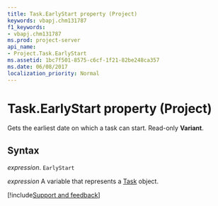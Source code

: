 ```yaml
---
title: Task.EarlyStart property (Project)
keywords: vbapj.chm131787
f1_keywords:
- vbapj.chm131787
ms.prod: project-server
api_name:
- Project.Task.EarlyStart
ms.assetid: 1bc7f501-8575-c6cf-1f21-82be248ca357
ms.date: 06/08/2017
localization_priority: Normal
---
```



# Task.EarlyStart property (Project)

Gets the earliest date on which a task can start. Read-only  **Variant**.


## Syntax

_expression_. `EarlyStart`

_expression_ A variable that represents a [Task](./Project.Task.md) object.

[!include[Support and feedback](~/includes/feedback-boilerplate.md)]